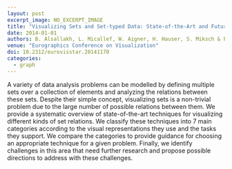 ```yaml
---
layout: post
excerpt_image: NO_EXCERPT_IMAGE
title: "Visualizing Sets and Set-typed Data: State-of-the-Art and Future Challenges"
date: 2014-01-01
authors: B. Alsallakh, L. Micallef, W. Aigner, H. Hauser, S. Miksch & P. Rodgers
venue: "Eurographics Conference on Visualization"
doi: 10.2312/eurovisstar.20141170
categories:
  - graph
---
```

A variety of data analysis problems can be modelled by defining multiple sets over a collection of elements and analyzing the relations between these sets. Despite their simple concept, visualizing sets is a non-trivial problem due to the large number of possible relations between them. We provide a systematic overview of state-of-the-art techniques for visualizing different kinds of set relations. We classify these techniques into 7 main categories according to the visual representations they use and the tasks they support. We compare the categories to provide guidance for choosing an appropriate technique for a given problem. Finally, we identify challenges in this area that need further research and propose possible directions to address with these challenges.

